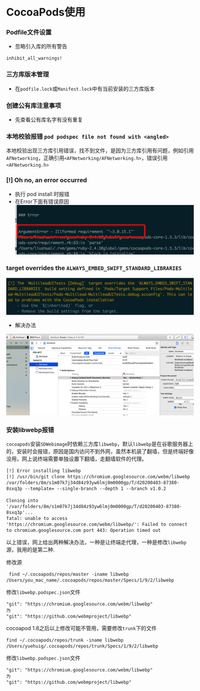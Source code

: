 # CocoaPods使用

### Podfile文件设置
- 忽略引入库的所有警告
```
inhibit_all_warnings!
```

### 三方库版本管理
- 在`podfile.lock`或`Manifest.lock`中有当前安装的三方库版本

### 创建公有库注意事项
- 先查看公有库名字有没有重复

### 本地校验报错 `pod podspec file not found with <angled>`
    
 本地校验出现三方库引用错误，找不到文件，是因为三方库引用有问题，例如引用`AFNetworking`，正确引用`<AFNetworking/AFNetworking.h>`，错误引用`<AFNetworking.h>`
 
### [!] Oh no, an error occurred
- 执行 pod install 时报错
- 在Error下面有错误原因
![](assets/Snip20190123_2.png)

### target overrides the `ALWAYS_EMBED_SWIFT_STANDARD_LIBRARIES`

![](assets/Snip20200319_1.png)

- 解决办法

![](assets/Snip20200319_4.png)

### 安装libwebp报错

`cocoapods`安装`SDWebimage`时依赖三方库`libwebp`，默认`libwebp`是在谷歌服务器上的，安装时会报错，原因是国内访问不到外网，虽然本机装了翻墙，但是终端好像没用，网上说终端需要单独设置下翻墙，走翻墙软件的代理。

```
[!] Error installing libwebp
[!] /usr/bin/git clone https://chromium.googlesource.com/webm/libwebp /var/folders/8m/s1m07k7j34d84z93yw6lmj0m0000gp/T/d20200403-87380-8sxq3p --template= --single-branch --depth 1 --branch v1.0.2

Cloning into '/var/folders/8m/s1m07k7j34d84z93yw6lmj0m0000gp/T/d20200403-87380-8sxq3p'...
fatal: unable to access 'https://chromium.googlesource.com/webm/libwebp/': Failed to connect to chromium.googlesource.com port 443: Operation timed out

```

以上错误，网上给出两种解决办法，一种是让终端走代理，一种是修改`libwebp`源，我用的是第二种.

修改源

```
 find ~/.cocoapods/repos/master -iname libwebp
/Users/you_mac_name/.cocoapods/repos/master/Specs/1/9/2/libwebp

```
修改`libwebp.podspec.json`文件

```
"git": "https://chromium.googlesource.com/webm/libwebp"
为
"git": "https://github.com/webmproject/libwebp"
```

cocoapod 1.8之后以上修改可能不管用，需要修改`trunk`下的文件

```
find ~/.cocoapods/repos/trunk -iname libwebp
/Users/yuehuig/.cocoapods/repos/trunk/Specs/1/9/2/libwebp
```

修改`libwebp.podspec.json`文件

```
"git": "https://chromium.googlesource.com/webm/libwebp"
为
"git": "https://github.com/webmproject/libwebp"
```

